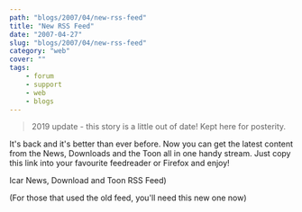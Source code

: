 ```yaml
---
path: "blogs/2007/04/new-rss-feed"
title: "New RSS Feed"
date: "2007-04-27"
slug: "blogs/2007/04/new-rss-feed"
category: "web"
cover: ""
tags:
    - forum
    - support
    - web
    - blogs
---
```


> 2019 update - this story is a little out of date! Kept here for posterity.

It's back and it's better than ever before. Now you can get the latest content from the News, Downloads and the Toon all in one handy stream. Just copy this link into your favourite feedreader or Firefox and enjoy!
		
Icar News, Download and Toon RSS Feed)
		
(For those that used the old feed, you'll need this new one now)
